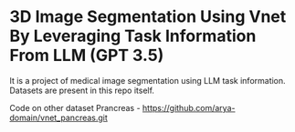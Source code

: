 # 3D Image Segmentation Using Vnet By Leveraging Task Information From LLM (GPT 3.5)

It is a project of medical image segmentation using LLM task information. Datasets are present in this repo itself.

Code on other dataset Prancreas - https://github.com/arya-domain/vnet_pancreas.git
